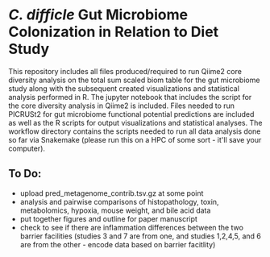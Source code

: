 # *C. difficle* Gut Microbiome Colonization in Relation to Diet Study 

This repository includes all files produced/required to run Qiime2 core diversity analysis on the total sum scaled biom table for the gut microbiome study along with the subsequent created visualizations and statistical analysis performed in R. The jupyter notebook that includes the script for the core diversity analysis in Qiime2 is included. Files needed to run PICRUSt2 for gut microbiome functional potential predictions are included as well as the R scripts for output visualizations and statistical analyses. The workflow directory contains the scripts needed to run all data analysis done so far via Snakemake (please run this on a HPC of some sort - it'll save your computer). 

## To Do: 

  - upload pred_metagenome_contrib.tsv.gz at some point
  - analysis and pairwise comparisons of histopathology, toxin, metabolomics, hypoxia, mouse weight, and bile acid data
  - put together figures and outline for paper manuscript
  - check to see if there are inflammation differences between the two barrier facilities (studies 3 and 7 are from one, and studies 1,2,4,5, and 6 are from the other - encode data based on barrier facitlity)


  
